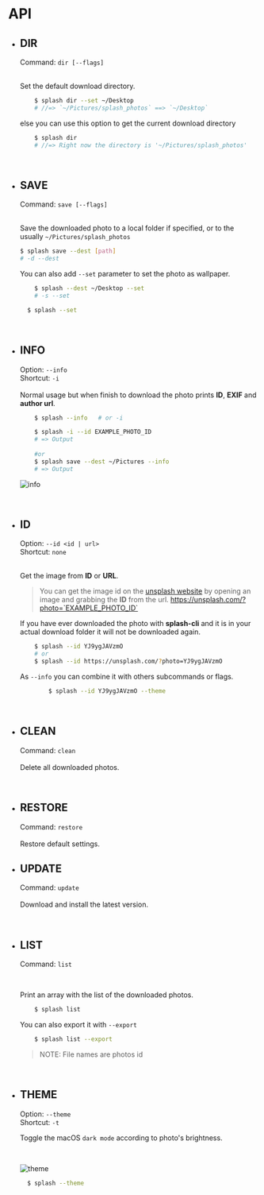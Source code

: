 # API
- ## DIR
	Command: `dir [--flags]` <br>
	<br>

	Set the default download directory.
	```bash
        $ splash dir --set ~/Desktop
        # //=> `~/Pictures/splash_photos` ==> `~/Desktop`
	```

	else you can use this option to get the current download directory

	```bash
		$ splash dir
		# //=> Right now the directory is '~/Pictures/splash_photos'
    ```
<br>

- ## SAVE
	Command: `save [--flags]` <br>
	<br>

	Save the downloaded photo to a local folder if specified, or to the usually `~/Pictures/splash_photos`
	
	```bash
    $ splash save --dest [path]
    # -d --dest
	```
	
	You can also add `--set` parameter to set the photo as wallpaper.

	```bash
    	$ splash --dest ~/Desktop --set
    	# -s --set 
	```
  ```bash 
   	$ splash --set
	```
	
<br>

- ## INFO
	Option: `--info` <br>
	Shortcut: `-i` <br>
	<br>
	Normal usage but when finish to download the photo prints **ID**, **EXIF** and **author url**.
	```bash
		$ splash --info   # or -i

		$ splash -i --id EXAMPLE_PHOTO_ID
		# => Output
		
		#or 
		$ splash save --dest ~/Pictures --info
		# => Output
	```
	![info](https://cloud.githubusercontent.com/assets/16429579/21467813/7c7c4de4-c9fa-11e6-92db-adffb3e091a5.png)

<br>

- ##  ID
	Option: `--id <id | url>` <br>
	Shortcut: `none` <br>
	<br>

	Get the image from **ID** or **URL**.

	> You can get the image id on the [unsplash website](https://unsplash.com) by opening an image and grabbing the **ID** from the url.
 https://unsplash.com/?photo=`EXAMPLE_PHOTO_ID`

  	If you have ever downloaded the photo with **splash-cli** and it is in your actual download folder it will not be downloaded again.
	
	```bash
		$ splash --id YJ9ygJAVzmO
		# or
		$ splash --id https://unsplash.com/?photo=YJ9ygJAVzmO
	```

	As `--info` you can combine it with others subcommands or flags.
	
	```bash
      		$ splash --id YJ9ygJAVzmO --theme
	```

<br>

- ## CLEAN
	Command: `clean` <br>
	<br>
	Delete all downloaded photos.

<br>

- ## RESTORE
	Command: `restore` <br>
	<br>
	Restore default settings.


- ## UPDATE
	Command: `update` <br>
	<br>
	Download  and install the latest version.


<br>


- ## LIST
	Command: `list` <br>
	
	<br>
	
	Print an array with the list of the downloaded photos.
	```bash
		$ splash list		
	```
	You can also export it with `--export`
	```bash
		$ splash list --export
	```
	> NOTE: File names are photos id


<br>

- ## THEME
  Option: `--theme` <br>
  Shortcut: `-t`
  
  Toggle the macOS `dark mode` according to photo's brightness.
  
  <br>
  
  ![theme](https://cloud.githubusercontent.com/assets/16429579/23823903/7dcdba94-066c-11e7-9dc4-23cf338c80f5.png)

  
  ```bash
    $ splash --theme
  ```
